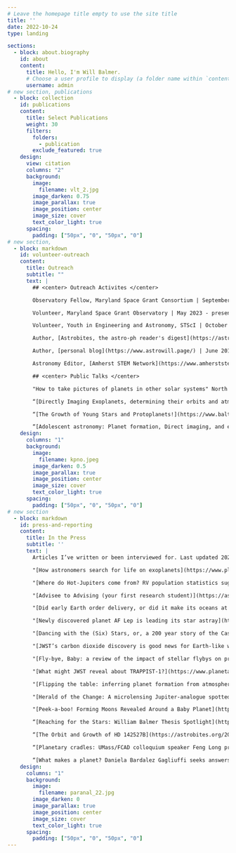 ```yaml
---
# Leave the homepage title empty to use the site title
title: ''
date: 2022-10-24
type: landing

sections:
  - block: about.biography
    id: about
    content:
      title: Hello, I'm Will Balmer.
      # Choose a user profile to display (a folder name within `content/authors/`)
      username: admin
# new section, publications
  - block: collection
    id: publications
    content:
      title: Select Publications
      weight: 30
      filters:
        folders:
          - publication
        exclude_featured: true
    design:
      view: citation
      columns: "2"
      background:
        image: 
          filename: vlt_2.jpg
        image_darken: 0.75
        image_parallax: true
        image_position: center
        image_size: cover
        text_color_light: true
      spacing:
        padding: ["50px", "0", "50px", "0"]
# new section, 
  - block: markdown
    id: volunteer-outreach
    content: 
      title: Outreach
      subtitle: ""
      text: |
        ## <center> Outreach Activites </center>

        Observatory Fellow, Maryland Space Grant Consortium | September 2022 - May 2023

        Volunteer, Maryland Space Grant Observatory | May 2023 - present

        Volunteer, Youth in Engineering and Astronomy, STScI | October 2022 - present

        Author, [Astrobites, the astro-ph reader's digest](https://astrobites.org/author/wbalmer/) | December 2021 - present

        Author, [personal blog](https://www.astrowill.page/) | June 2018 – present

        Astronomy Editor, [Amherst STEM Network](https://www.amherststemnetwork.com/) | October 2019 – May 2021

        ## <center> Public Talks </center>

        "How to take pictures of planets in other solar systems" North County High School, June 2023

        “[Directly Imaging Exoplanets, determining their orbits and atmospheres](https://youtu.be/5Djcbbj-HQ0?t=1893)” Howard Astronomical League, June 16th, 2022

        “[The Growth of Young Stars and Protoplanets!](https://www.balticon.org/wp56/)” Balticon 56, May 27th, 2022

        “[Adolescent astronomy: Planet formation, Direct imaging, and early-career astronomy research](https://www.astrowill.page/blog/2021/05/19/talkin-the-talk-and-presenting-the-posters/)” UMass Astronomy Club, April 20th, 2021
    design:
      columns: "1"
      background:
        image: 
          filename: kpno.jpeg
        image_darken: 0.5
        image_parallax: true
        image_position: center
        image_size: cover
        text_color_light: true
      spacing:
        padding: ["50px", "0", "50px", "0"]
# new section
  - block: markdown
    id: press-and-reporting
    content:
      title: In the Press
      subtitle: ''
      text: |
        Articles I’ve written or been interviewed for. Last updated 2023/10/12.

        "[How astronomers search for life on exoplanets](https://www.planetary.org/articles/how-astronomers-search-for-life-on-exoplanets)" by William Balmer for *The Planetary Society*, Oct 11, 2023

        "[Where do Hot-Jupiters come from? RV population statistics suggests planet-planet interactions](https://astrobites.org/2023/10/11/hj-ecc-migration/)" by William Balmer for *[Astrobites](https://astrobites.org/)*, Oct 11, 2023

        "[Advisee to Advising (your first research student)](https://astrobites.org/2023/07/28/advisee-to-advisor/)" by William Balmer for *[Astrobites](https://astrobites.org/)*, Jul 28, 2023

        "[Did early Earth order delivery, or did it make its oceans at home?](https://astrobites.org/2023/04/27/earths-water-oceans-from-h2-atmosphere/)" by William Balmer for *[Astrobites](https://astrobites.org/)*, Apr 27, 2023

        "[Newly discovered planet AF Lep is leading its star astray](https://astrobites.org/2023/02/25/af-lep-discovery/)" by William Balmer for *[Astrobites](https://astrobites.org/)*, Feb 25, 2023

        "[Dancing with the (Six) Stars, or, a 200 year story of the Castor system](https://astrobites.org/2022/11/07/castor-interferometry-orbits/)" by William Balmer for *[Astrobites](https://astrobites.org/)*, Nov 7, 2022

        "[JWST’s carbon dioxide discovery is good news for Earth-like worlds](https://www.planetary.org/articles/jwst-carbon-dioxide-discovery-earth-like-worlds)" by William Balmer for *The Planetary Society*, Sep 27, 2022

        "[Fly-bye, Baby: a review of the impact of stellar flybys on protoplanetary disks](https://astrobites.org/2022/08/23/stellar-fly-bye-baby/)" by William Balmer for *[Astrobites](https://astrobites.org/)*, Aug 23, 2022

        "[What might JWST reveal about TRAPPIST-1?](https://www.planetary.org/articles/james-webb-space-telescope-trappist-1)" by William Balmer for *The Planetary Society*, June 9th, 2022.

        "[Flipping the table: inferring planet formation from atmospheric composition](https://astrobites.org/2022/05/06/planet-history-from-atmos/)" by William Balmer for *[Astrobites](https://astrobites.org/)*, May 6th, 2022.

        "[Herald of the Change: A microlensing Jupiter-analogue spotted in K2 data portends Roman’s yield of new planets](https://astrobites.org/2022/04/11/k2-first-microlensing/)" by William Balmer for *[Astrobites](https://astrobites.org/)*, April 11th, 2022.

        "[Peek-a-boo! Forming Moons Revealed Around a Baby Planet](https://astrobites.org/2022/02/09/pds70c-disk/)" by William Balmer for *[Astrobites](https://astrobites.org/)*, February 9th, 2022.

        “[Reaching for the Stars: William Balmer Thesis Spotlight](https://www.amherststemnetwork.com/post/reaching-for-the-stars-william-balmer-thesis-spotlight)” by Sarah Lapean in *The Amherst STEM Network* on May 14th, 2021.

        “[The Orbit and Growth of HD 142527B](https://astrobites.org/2021/03/14/ur-orbit-growth-hd142527b/)” by William Balmer for *[Astrobites](https://astrobites.org/)*, March 14th, 2021.

        “[Planetary cradles: UMass/FCAD colloquium speaker Feng Long presents ALMA view of early solar systems](https://www.canva.com/design/DAERpXSyw0w/WmJjaMKrcUTdcG3b41gqHQ/view?utm_content=DAERpXSyw0w#35)” by William Balmer in *The Amherst STEM Network Magazine*, Issue 1.3, Fall 2020.

        “[What makes a planet? Daniela Bardalez Gagliuffi seeks answers in the lowest mass stars](https://www.canva.com/design/DAD9TCKM5ZQ/1lsfJaVxS_S-3MS0N55Bvw/view#33)” by William Balmer in *The Amherst STEM Network Magazine*, Issue 1.1, Spring 2020.
    design:
      columns: "1"
      background:
        image: 
          filename: paranal_22.jpg
        image_darken: 0
        image_parallax: true
        image_position: center
        image_size: cover
        text_color_light: true
      spacing:
        padding: ["50px", "0", "50px", "0"]
---
```

